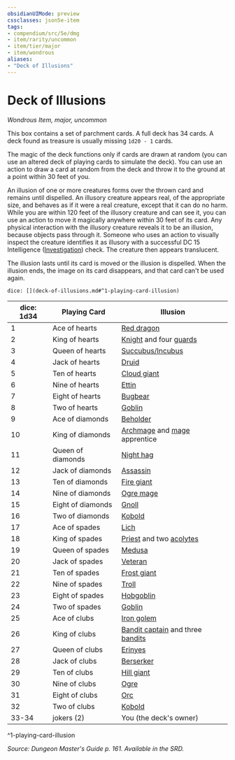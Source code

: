 ```yaml
---
obsidianUIMode: preview
cssclasses: json5e-item
tags:
- compendium/src/5e/dmg
- item/rarity/uncommon
- item/tier/major
- item/wondrous
aliases: 
- "Deck of Illusions"
---
```

# Deck of Illusions
*Wondrous Item, major, uncommon*  


This box contains a set of parchment cards. A full deck has 34 cards. A deck found as treasure is usually missing `1d20 - 1` cards.

The magic of the deck functions only if cards are drawn at random (you can use an altered deck of playing cards to simulate the deck). You can use an action to draw a card at random from the deck and throw it to the ground at a point within 30 feet of you.

An illusion of one or more creatures forms over the thrown card and remains until dispelled. An illusory creature appears real, of the appropriate size, and behaves as if it were a real creature, except that it can do no harm. While you are within 120 feet of the illusory creature and can see it, you can use an action to move it magically anywhere within 30 feet of its card. Any physical interaction with the illusory creature reveals it to be an illusion, because objects pass through it. Someone who uses an action to visually inspect the creature identifies it as illusory with a successful DC 15 Intelligence ([Investigation](git/3-Mechanics/CLI/rules/skills.md#Investigation)) check. The creature then appears translucent.

The illusion lasts until its card is moved or the illusion is dispelled. When the illusion ends, the image on its card disappears, and that card can't be used again.

`dice: [](deck-of-illusions.md#^1-playing-card-illusion)`

| dice: 1d34 | Playing Card | Illusion |
|------------|--------------|----------|
| 1 | Ace of hearts | [Red dragon](adult-red-dragon.md) |
| 2 | King of hearts | [Knight](knight.md) and four [guards](guard.md) |
| 3 | Queen of hearts | [Succubus/Incubus](succubus.md) |
| 4 | Jack of hearts | [Druid](git/3-Mechanics/CLI/bestiary/humanoid/druid.md) |
| 5 | Ten of hearts | [Cloud giant](cloud-giant.md) |
| 6 | Nine of hearts | [Ettin](ettin.md) |
| 7 | Eight of hearts | [Bugbear](bugbear.md) |
| 8 | Two of hearts | [Goblin](goblin.md) |
| 9 | Ace of diamonds | [Beholder](git/3-Mechanics/CLI/bestiary/aberration/beholder.md) |
| 10 | King of diamonds | [Archmage](archmage.md) and [mage](mage.md) apprentice |
| 11 | Queen of diamonds | [Night hag](git/3-Mechanics/CLI/bestiary/fiend/night-hag.md) |
| 12 | Jack of diamonds | [Assassin](assassin.md) |
| 13 | Ten of diamonds | [Fire giant](fire-giant.md) |
| 14 | Nine of diamonds | [Ogre mage](oni.md) |
| 15 | Eight of diamonds | [Gnoll](gnoll.md) |
| 16 | Two of diamonds | [Kobold](kobold.md) |
| 17 | Ace of spades | [Lich](git/3-Mechanics/CLI/bestiary/undead/lich.md) |
| 18 | King of spades | [Priest](priest.md) and two [acolytes](git/3-Mechanics/CLI/bestiary/humanoid/acolyte.md) |
| 19 | Queen of spades | [Medusa](medusa.md) |
| 20 | Jack of spades | [Veteran](veteran.md) |
| 21 | Ten of spades | [Frost giant](frost-giant.md) |
| 22 | Nine of spades | [Troll](troll.md) |
| 23 | Eight of spades | [Hobgoblin](hobgoblin.md) |
| 24 | Two of spades | [Goblin](goblin.md) |
| 25 | Ace of clubs | [Iron golem](iron-golem.md) |
| 26 | King of clubs | [Bandit captain](bandit-captain.md) and three [bandits](bandit.md) |
| 27 | Queen of clubs | [Erinyes](erinyes.md) |
| 28 | Jack of clubs | [Berserker](berserker.md) |
| 29 | Ten of clubs | [Hill giant](hill-giant.md) |
| 30 | Nine of clubs | [Ogre](ogre.md) |
| 31 | Eight of clubs | [Orc](orc.md) |
| 32 | Two of clubs | [Kobold](kobold.md) |
| 33-34 | jokers (2) | You (the deck's owner) |
^1-playing-card-illusion

*Source: Dungeon Master's Guide p. 161. Available in the SRD.*